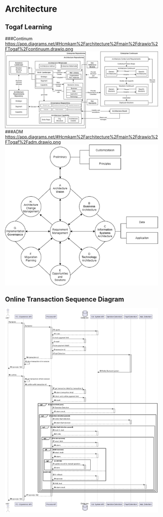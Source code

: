 ﻿# Architecture
 
## Togaf Learning
###Continum
https://app.diagrams.net/#Hcmkam%2Farchitecture%2Fmain%2Fdrawio%2FTogaf%2Fcontinuum.drawio.png
![Continuum drawio](https://github.com/cmkam/architecture/blob/main/drawio/Togaf/continuum.drawio.png)
###ADM
https://app.diagrams.net/#Hcmkam%2Farchitecture%2Fmain%2Fdrawio%2FTogaf%2Fadm.drawio.png
![ADM drawio](https://github.com/cmkam/architecture/blob/main/drawio/Togaf/adm.drawio.png)


## Online Transaction Sequence Diagram
![Plant UML](https://github.com/cmkam/architecture/blob/main/seqDiagram/Payment.png)
